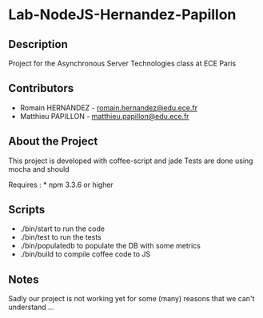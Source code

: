 # Lab-NodeJS-Hernandez-Papillon

## Description

Project for the Asynchronous Server Technologies class at ECE Paris

## Contributors

* Romain HERNANDEZ - romain.hernandez@edu.ece.fr
* Matthieu PAPILLON - matthieu.papillon@edu.ece.fr

## About the Project

This project is developed with coffee-script and jade
Tests are done using mocha and should

Requires : * npm 3.3.6 or higher

## Scripts

* ./bin/start to run the code
* ./bin/test to run the tests
* ./bin/populatedb to populate the DB with some metrics
* ./bin/build to compile coffee code to JS

## Notes

Sadly our project is not working yet for some (many) reasons that we can't understand ...
